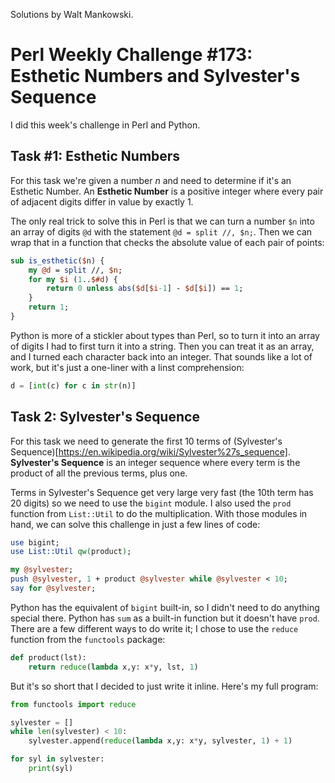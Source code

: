 Solutions by Walt Mankowski.

# Perl Weekly Challenge #173: Esthetic Numbers and Sylvester's Sequence

I did this week's challenge in Perl and Python.

## Task #1: Esthetic Numbers

For this task we're given a number _n_ and need to determine if it's an Esthetic Number. An **Esthetic Number** is a positive integer where every pair of adjacent digits differ in value by exactly 1.

The only real trick to solve this in Perl is that we can turn a number `$n` into an array of digits `@d` with the statement `@d = split //, $n;`. Then we can wrap that in a function that checks the absolute value of each pair of points:

```perl
sub is_esthetic($n) {
    my @d = split //, $n;
    for my $i (1..$#d) {
        return 0 unless abs($d[$i-1] - $d[$i]) == 1;
    }
    return 1;
}
```

Python is more of a stickler about types than Perl, so to turn it into an array of digits I had to first turn it into a string. Then you can treat it as an array, and I turned each character back into an integer. That sounds like a lot of work, but it's just a one-liner with a linst comprehension:

```python
d = [int(c) for c in str(n)]
```

## Task 2: Sylvester's Sequence

For this task we need to generate the first 10 terms of (Sylvester's Sequence)[https://en.wikipedia.org/wiki/Sylvester%27s_sequence]. **Sylvester's Sequence** is an integer sequence where every term is the product of all the previous terms, plus one.

Terms in Sylvester's Sequence get very large very fast (the 10th term has 20 digits) so we need to use the `bigint` module. I also used the `prod` function from `List::Util` to do the multiplication. With those modules in hand, we can solve this challenge in just a few lines of code:

```perl
use bigint;
use List::Util qw(product);

my @sylvester;
push @sylvester, 1 + product @sylvester while @sylvester < 10;
say for @sylvester;
```

Python has the equivalent of `bigint` built-in, so I didn't need to do anything special there. Python has `sum` as a built-in function but it doesn't have `prod`. There are a few different ways to do write it; I chose to use the `reduce` function from the `functools` package:

```python
def product(lst):
    return reduce(lambda x,y: x*y, lst, 1)
```

But it's so short that I decided to just write it inline. Here's my full program:

```python
from functools import reduce

sylvester = []
while len(sylvester) < 10:
    sylvester.append(reduce(lambda x,y: x*y, sylvester, 1) + 1)

for syl in sylvester:
    print(syl)
```
